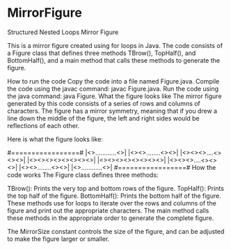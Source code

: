 # MirrorFigure
Structured Nested Loops Mirror Figure

This is a mirror figure created using for loops in Java. The code consists of a Figure class that defines three methods TBrow(), TopHalf(), and BottomHalf(), and a main method that calls these methods to generate the figure.

How to run the code
Copy the code into a file named Figure.java.
Compile the code using the javac command: javac Figure.java.
Run the code using the java command: java Figure.
What the figure looks like
The mirror figure generated by this code consists of a series of rows and columns of characters. The figure has a mirror symmetry, meaning that if you drew a line down the middle of the figure, the left and right sides would be reflections of each other.

Here is what the figure looks like:

#=================#
|<>............<>|
|<><>........<><>|
|<><><>....<><><>|
|<><><><><><><><>|
|<><><><><><><><>|
|<><><>....<><><>|
|<><>........<><>|
|<>............<>|
#=================#
How the code works
The Figure class defines three methods:

TBrow(): Prints the very top and bottom rows of the figure.
TopHalf(): Prints the top half of the figure.
BottomHalf(): Prints the bottom half of the figure.
These methods use for loops to iterate over the rows and columns of the figure and print out the appropriate characters. The main method calls these methods in the appropriate order to generate the complete figure.

The MirrorSize constant controls the size of the figure, and can be adjusted to make the figure larger or smaller.
